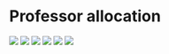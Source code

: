 # Professor allocation

<img src="1.jpeg"/>
<img src="2.jpeg"/>
<img src="3.jpeg"/>
<img src="4.jpeg"/>
<img src="5.jpeg"/>
<img src="6.jpeg"/>